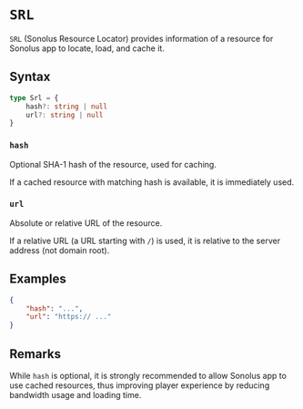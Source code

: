 # `SRL`

`SRL` (Sonolus Resource Locator) provides information of a resource for Sonolus app to locate, load, and cache it.

## Syntax

```ts
type Srl = {
    hash?: string | null
    url?: string | null
}
```

### `hash`

Optional SHA-1 hash of the resource, used for caching.

If a cached resource with matching hash is available, it is immediately used.

### `url`

Absolute or relative URL of the resource.

If a relative URL (a URL starting with `/`) is used, it is relative to the server address (not domain root).

## Examples

```json
{
    "hash": "...",
    "url": "https:// ..."
}
```

## Remarks

While `hash` is optional, it is strongly recommended to allow Sonolus app to use cached resources, thus improving player experience by reducing bandwidth usage and loading time.
